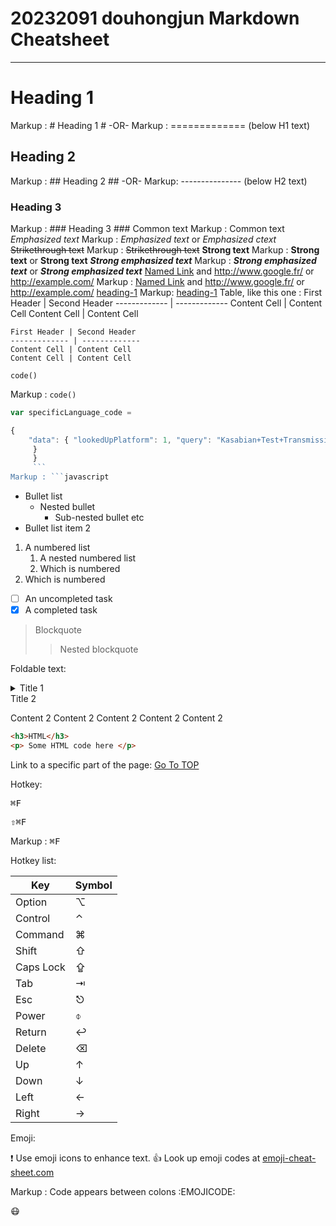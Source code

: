 20232091 douhongjun
Markdown Cheatsheet<a name="TOP"></a>
===================
- - - -
# Heading 1 #
Markup : # Heading 1 #
-OR-
Markup : ============= (below H1 text)
## Heading 2 ##
Markup : ## Heading 2 ##
-OR-
Markup: --------------- (below H2 text)
### Heading 3 ###
Markup : ### Heading 3 ###
Common text
Markup : Common text
_Emphasized text_
Markup : _Emphasized text_ or *Emphasized ctext*
~~Strikethrough text~~
Markup : ~~Strikethrough text~~
__Strong text__
Markup : __Strong text__ or **Strong text**
___Strong emphasized text___
Markup : ___Strong emphasized text___ or ***Strong emphasized text***
[Named Link](http://www.google.fr/ "Named link title") and http://www.google.fr/ or
<http://example.com/>
Markup : [Named Link](http://www.google.fr/ "Named link title") and http://www.google.fr/ or <http://example.com/>
[heading-1](#heading-1 "Goto heading-1")
Markup: [heading-1](#heading-1 "Goto heading-1")
Table, like this one :
First Header | Second Header
------------- | -------------
Content Cell | Content Cell
Content Cell | Content Cell

```
First Header | Second Header
------------- | -------------
Content Cell | Content Cell
Content Cell | Content Cell
```
`code()`

Markup : `code()`
```javascript
var specificLanguage_code =

{ 
    "data": { "lookedUpPlatform": 1, "query": "Kasabian+Test+Transmission", "lookedUpItem": { "name": "Test Transmission", "artist": "Kasabian", "album": "Kasabian", "picture": null, "link": "http://open.spotify.com/track/5jhJur5n4fasblLSCOcrTp" }
     } 
     } 
     ```
Markup : ```javascript
```
* Bullet list
    * Nested bullet
        * Sub-nested bullet etc
* Bullet list item 2
1. A numbered list
    1. A nested numbered list
    2. Which is numbered
2. Which is numbered
- [ ] An uncompleted task
- [x] A completed task

> Blockquote
>> Nested blockquote

Foldable text:

<details>
<summary>Title 1</summary>
<p>Content 1 Content 1 Content 1 Content 1 Content 1</p>
</details>

<summary>Title 2</summary>
<p>Content 2 Content 2 Content 2 Content 2 Content 2</p>
</details>

```html
<h3>HTML</h3>
<p> Some HTML code here </p>
```
Link to a specific part of the page:
[Go To TOP](#TOP)

Hotkey:

<kbd>⌘F</kbd>

<kbd>⇧⌘F</kbd>

Markup : <kbd>⌘F</kbd>

Hotkey list:

| Key | Symbol |
| --- | --- |
| Option | ⌥ |
| Control | ⌃ |
| Command | ⌘ |
| Shift | ⇧ |
| Caps Lock | ⇪ |
| Tab | ⇥ |
| Esc | ⎋ |
| Power | ⌽ |
| Return | ↩ |
| Delete | ⌫ |
| Up | ↑ |
| Down | ↓ |
| Left | ← |
| Right | → |

Emoji:

:exclamation: Use emoji icons to enhance text. :+1: Look up emoji codes at [emoji-cheat-sheet.com](http://emoji-cheat-sheet.com/)

Markup : Code appears between colons :EMOJICODE:

:mask:






